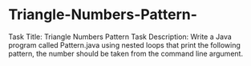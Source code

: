 # Triangle-Numbers-Pattern-
Task Title: Triangle Numbers Pattern   Task Description:  Write a Java program called Pattern.java using nested loops that print the following pattern, the number should be taken from the command line argument. 
